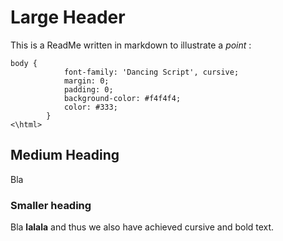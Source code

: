 # Large Header
This is a ReadMe written in markdown to illustrate a *point* :

``` <html>
body {
            font-family: 'Dancing Script', cursive;
            margin: 0;
            padding: 0;
            background-color: #f4f4f4;
            color: #333;
        }
<\html>
```


## Medium Heading
Bla

### Smaller heading
Bla **lalala** and thus we also have achieved cursive and bold text.

